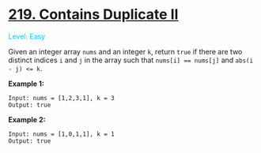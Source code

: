 # [219. Contains Duplicate II](https://leetcode.cn/problems/contains-duplicate-ii)

<span style="color:#00ccff">Level: Easy</span>

Given an integer array `nums` and an integer `k`, 
return `true` if there are two distinct indices `i` and `j` in the array such that 
`nums[i] == nums[j]` and `abs(i - j) <= k`.


**Example 1:**

```
Input: nums = [1,2,3,1], k = 3
Output: true
```

**Example 2:**

```
Input: nums = [1,0,1,1], k = 1
Output: true
```